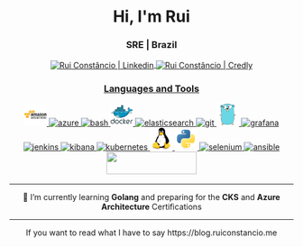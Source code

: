 <div align="center">
 <h1> Hi, I'm Rui</h1>
</div>


<div align="center">
<h3> SRE | Brazil </h3>
</div>

<div align="center">
 <a href="https://www.linkedin.com/in/rui-miguel-andrade-const%C3%A2ncio-07a655101/" target="_blank">
   <img align="center" alt="Rui Constâncio | Linkedin " width="24px" src="http://www.prepare1.com/wp-content/uploads/2014/04/linkedin-logo-high-res-1254-1024x1024.jpg"
 </a>
  
 <a href="https://www.credly.com/users/rui-miguel-andrade-constancio/badges" target="_blank">
   <img align="center" alt="Rui Constâncio | Credly " width="24px" src="https://resources.credly.com/hs-fs/hubfs/Credly_Logo_Orange_10-Inch.png?width=390&height=195&name=Credly_Logo_Orange_10-Inch.png"
 </a>
</div>

<div align="center">
  <h3>Languages and Tools</h3>
         <a href="https://aws.amazon.com" target="_blank">
              <img src="https://raw.githubusercontent.com/devicons/devicon/master/icons/amazonwebservices/amazonwebservices-original-wordmark.svg" alt="aws" width="40" height="40"/>
         </a>
         <a href="https://azure.microsoft.com/en-in/" target="_blank">
              <img src="https://www.vectorlogo.zone/logos/microsoft_azure/microsoft_azure-icon.svg" alt="azure" width="40" height="40"/>
         </a>
         <a href="https://www.gnu.org/software/bash/" target="_blank">
              <img src="https://www.vectorlogo.zone/logos/gnu_bash/gnu_bash-icon.svg" alt="bash" width="40" height="40"/>
         </a>
         <a href="https://www.docker.com/" target="_blank">
              <img src="https://raw.githubusercontent.com/devicons/devicon/master/icons/docker/docker-original-wordmark.svg" alt="docker" width="40" height="40"/>
         </a>
         <a href="https://www.elastic.co" target="_blank">
              <img src="https://www.vectorlogo.zone/logos/elastic/elastic-icon.svg" alt="elasticsearch" width="40" height="40"/>
         </a>
         <a href="https://git-scm.com/" target="_blank">
              <img src="https://www.vectorlogo.zone/logos/git-scm/git-scm-icon.svg" alt="git" width="40" height="40"/>
         </a>
         <a href="https://golang.org" target="_blank">
              <img src="https://raw.githubusercontent.com/devicons/devicon/master/icons/go/go-original.svg" alt="go" width="40" height="40"/>
         </a>
         <a href="https://grafana.com" target="_blank">
              <img src="https://www.vectorlogo.zone/logos/grafana/grafana-icon.svg" alt="grafana" width="40" height="40"/>
         </a>
         <a href="https://www.jenkins.io" target="_blank">
              <img src="https://www.vectorlogo.zone/logos/jenkins/jenkins-icon.svg" alt="jenkins" width="40" height="40"/>
         </a>
         <a href="https://www.elastic.co/kibana" target="_blank">
              <img src="https://www.vectorlogo.zone/logos/elasticco_kibana/elasticco_kibana-icon.svg" alt="kibana" width="40" height="40"/>
         </a>
         <a href="https://kubernetes.io" target="_blank">
             <img src="https://www.vectorlogo.zone/logos/kubernetes/kubernetes-icon.svg" alt="kubernetes" width="40" height="40"/>
         </a>
         <a href="https://www.linux.org/" target="_blank">
             <img src="https://raw.githubusercontent.com/devicons/devicon/master/icons/linux/linux-original.svg" alt="linux" width="40" height="40"/>
         </a>
         <a href="https://www.python.org" target="_blank">
             <img src="https://raw.githubusercontent.com/devicons/devicon/master/icons/python/python-original.svg" alt="python" width="40" height="40"/>
         </a>
         <a href="https://www.selenium.dev" target="_blank">
             <img src="https://raw.githubusercontent.com/detain/svg-logos/780f25886640cef088af994181646db2f6b1a3f8/svg/selenium-logo.svg" alt="selenium" width="40" height="40"/>
         </a>
         <a href="https://www.ansible.com/" target="_blank">
             <img src="https://upload.wikimedia.org/wikipedia/commons/thumb/2/24/Ansible_logo.svg/384px-Ansible_logo.svg.png" alt="ansible" width="35" height="40"/>
         </a>
         <a href="https://www.terraform.io/" target="_blank">
             <img src="https://upload.wikimedia.org/wikipedia/commons/thumb/0/04/Terraform_Logo.svg/768px-Terraform_Logo.svg.png" width="160" height="40"/>
         </a>
    </h3>
</div>

  
-----
 
<div align="center">
 <p> 🌱 I’m currently learning <strong>Golang</strong> and preparing for the <strong>CKS</strong> and <strong>Azure Architecture</strong> Certifications</p>
</div>
 
-----
   
<div align="center">
 <p>If you want to read what I have to say https://blog.ruiconstancio.me</p>
</div>
  
